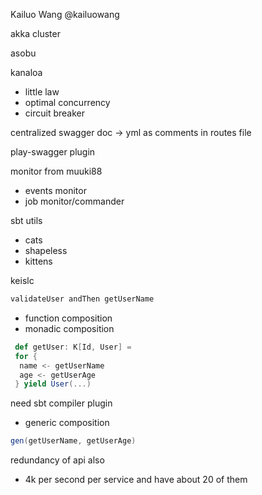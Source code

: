 Kailuo Wang @kailuowang

akka cluster

asobu

kanaloa
 - little law
 - optimal concurrency
 - circuit breaker

centralized swagger doc -> yml as comments in routes file

play-swagger plugin

monitor from muuki88
- events monitor
- job monitor/commander

sbt utils

- cats
- shapeless
- kittens

keislc

```scala
validateUser andThen getUserName
```
- function composition
- monadic composition
```scala
 def getUser: K[Id, User] = 
 for {
  name <- getUserName
  age <- getUserAge
 } yield User(...)
  ```
   need sbt compiler plugin
- generic composition
```scala 
gen(getUserName, getUserAge)
```
  
redundancy of api also
 - 4k per second per service and have about 20 of them
